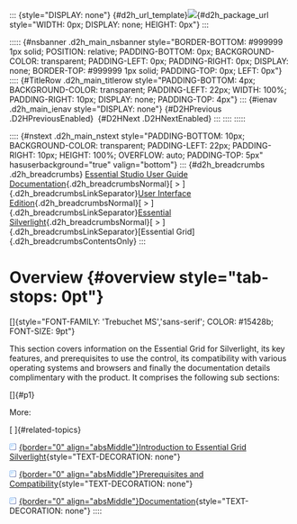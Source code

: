 ::: {style="DISPLAY: none"}
[](ms-xhelp:///?Id=d2h_url_template){#d2h_url_template}![](!package_url!){#d2h_package_url style="WIDTH: 0px; DISPLAY: none; HEIGHT: 0px"}
:::

::::: {#nsbanner .d2h_main_nsbanner style="BORDER-BOTTOM: #999999 1px solid; POSITION: relative; PADDING-BOTTOM: 0px; BACKGROUND-COLOR: transparent; PADDING-LEFT: 0px; PADDING-RIGHT: 0px; DISPLAY: none; BORDER-TOP: #999999 1px solid; PADDING-TOP: 0px; LEFT: 0px"}
:::: {#TitleRow .d2h_main_titlerow style="PADDING-BOTTOM: 4px; BACKGROUND-COLOR: transparent; PADDING-LEFT: 22px; WIDTH: 100%; PADDING-RIGHT: 10px; DISPLAY: none; PADDING-TOP: 4px"}
::: {#ienav .d2h_main_ienav style="DISPLAY: none"}
[](ms-xhelp:///?Id=e716a613-aa2f-4d0e-81d6-37d197817e70){#D2HPrevious .D2HPreviousEnabled}  [](ms-xhelp:///?Id=de46b149-6625-4ebc-9344-085afa609940){#D2HNext .D2HNextEnabled}
:::
::::
:::::

:::: {#nstext .d2h_main_nstext style="PADDING-BOTTOM: 10px; BACKGROUND-COLOR: transparent; PADDING-LEFT: 22px; PADDING-RIGHT: 10px; HEIGHT: 100%; OVERFLOW: auto; PADDING-TOP: 5px" hasuserbackground="true" valign="bottom"}
::: {#d2h_breadcrumbs .d2h_breadcrumbs}
[Essential Studio User Guide Documentation](ms-xhelp:///?Id=12457748-09e3-4d74-a240-8e049cedf030){.d2h_breadcrumbsNormal}[ \> ]{.d2h_breadcrumbsLinkSeparator}[User Interface Edition](ms-xhelp:///?Id=c29296b7-531c-413b-a0ec-488ca1f7f669){.d2h_breadcrumbsNormal}[ \> ]{.d2h_breadcrumbsLinkSeparator}[Essential Silverlight](ms-xhelp:///?Id=66221bd1-ba2e-43c2-94a7-618f50e01d24){.d2h_breadcrumbsNormal}[ \> ]{.d2h_breadcrumbsLinkSeparator}[Essential Grid]{.d2h_breadcrumbsContentsOnly}
:::

# Overview {#overview style="tab-stops: 0pt"}

[]{style="FONT-FAMILY: 'Trebuchet MS','sans-serif'; COLOR: #15428b; FONT-SIZE: 9pt"} 

This section covers information on the Essential Grid for Silverlight, its key features, and prerequisites to use the control, its compatibility with various operating systems and browsers and finally the documentation details complimentary with the product. It comprises the following sub sections:

[]{#p1} 

More:

[ ]{#related-topics}

[![](button.gif){border="0" align="absMiddle"}Introduction to Essential Grid Silverlight](ms-xhelp:///?Id=de46b149-6625-4ebc-9344-085afa609940){style="TEXT-DECORATION: none"}

[![](button.gif){border="0" align="absMiddle"}Prerequisites and Compatibility](ms-xhelp:///?Id=f9bc85db-dc5f-4f5b-9f1d-28ad6b600202){style="TEXT-DECORATION: none"}

[![](button.gif){border="0" align="absMiddle"}Documentation](ms-xhelp:///?Id=d51739cd-743b-4a28-bd56-7c92925db22e){style="TEXT-DECORATION: none"}
::::
